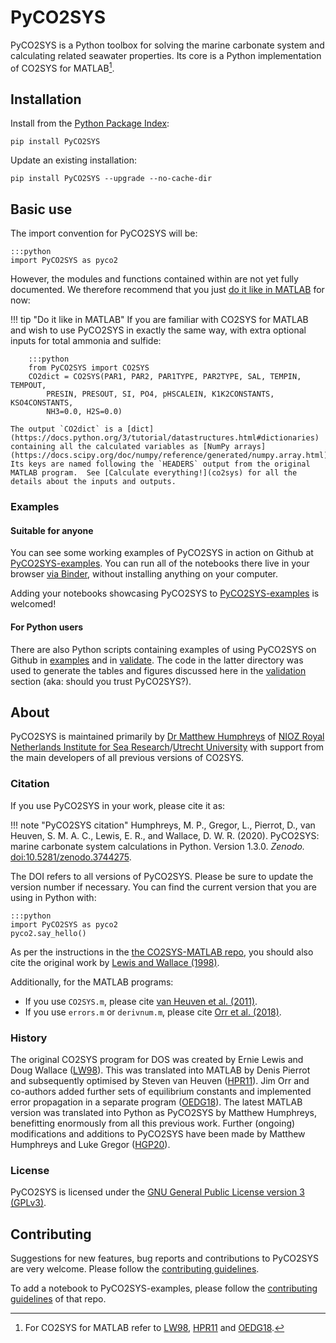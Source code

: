 # PyCO2SYS

PyCO2SYS is a Python toolbox for solving the marine carbonate system and calculating related seawater properties.  Its core is a Python implementation of CO2SYS for MATLAB[^1].

## Installation

Install from the [Python Package Index](https://pypi.org/project/PyCO2SYS/):

    pip install PyCO2SYS

Update an existing installation:

    pip install PyCO2SYS --upgrade --no-cache-dir

## Basic use

The import convention for PyCO2SYS will be:

    :::python
    import PyCO2SYS as pyco2

However, the modules and functions contained within are not yet fully documented.  We therefore recommend that you just [do it like in MATLAB](co2sys) for now:

!!! tip "Do it like in MATLAB"
    If you are familiar with CO2SYS for MATLAB and wish to use PyCO2SYS in exactly the same way, with extra optional inputs for total ammonia and sulfide:

        :::python
        from PyCO2SYS import CO2SYS
        CO2dict = CO2SYS(PAR1, PAR2, PAR1TYPE, PAR2TYPE, SAL, TEMPIN, TEMPOUT,
            PRESIN, PRESOUT, SI, PO4, pHSCALEIN, K1K2CONSTANTS, KSO4CONSTANTS,
            NH3=0.0, H2S=0.0)

    The output `CO2dict` is a [dict](https://docs.python.org/3/tutorial/datastructures.html#dictionaries) containing all the calculated variables as [NumPy arrays](https://docs.scipy.org/doc/numpy/reference/generated/numpy.array.html).  Its keys are named following the `HEADERS` output from the original MATLAB program.  See [Calculate everything!](co2sys) for all the details about the inputs and outputs.

### Examples

#### Suitable for anyone

You can see some working examples of PyCO2SYS in action on Github at [PyCO2SYS-examples](https://github.com/mvdh7/PyCO2SYS-examples).  You can run all of the notebooks there live in your browser [via Binder](https://mybinder.org/v2/gh/mvdh7/PyCO2SYS-examples/master), without installing anything on your computer.

Adding your notebooks showcasing PyCO2SYS to [PyCO2SYS-examples](https://github.com/mvdh7/PyCO2SYS-examples) is welcomed!

#### For Python users

There are also Python scripts containing examples of using PyCO2SYS on Github in [examples](https://github.com/mvdh7/PyCO2SYS/tree/master/examples) and in [validate](https://github.com/mvdh7/PyCO2SYS/tree/master/validate).  The code in the latter directory was used to generate the tables and figures discussed here in the [validation](validate) section (aka: should you trust PyCO2SYS?).

## About

PyCO2SYS is maintained primarily by [Dr Matthew Humphreys](https://mvdh.xyz/) of [NIOZ Royal Netherlands Institute for Sea Research](https://www.nioz.nl/en)/[Utrecht University](https://www.uu.nl/en) with support from the main developers of all previous versions of CO2SYS.

### Citation

If you use PyCO2SYS in your work, please cite it as:

!!! note "PyCO2SYS citation"
    Humphreys, M. P., Gregor, L., Pierrot, D., van Heuven, S. M. A. C., Lewis, E. R., and Wallace, D. W. R. (2020).  PyCO2SYS: marine carbonate system calculations in Python.  Version 1.3.0.  *Zenodo.*  [doi:10.5281/zenodo.3744275](http://doi.org/10.5281/zenodo.3744275).

The DOI refers to all versions of PyCO2SYS.  Please be sure to update the version number if necessary.  You can find the current version that you are using in Python with:

    :::python
    import PyCO2SYS as pyco2
    pyco2.say_hello()

As per the instructions in the [the CO2SYS-MATLAB repo](https://github.com/jamesorr/CO2SYS-MATLAB), you should also cite the original work by [Lewis and Wallace (1998)](refs/#l).

Additionally, for the MATLAB programs:

  * If you use `CO2SYS.m`, please cite [van Heuven et al. (2011)](refs/#h).
  * If you use `errors.m` or `derivnum.m`, please cite [Orr et al. (2018)](refs/#o).

### History

The original CO2SYS program for DOS was created by Ernie Lewis and Doug Wallace ([LW98](refs/#l)).  This was translated into MATLAB by Denis Pierrot and subsequently optimised by Steven van Heuven ([HPR11](refs/#h)).  Jim Orr and co-authors added further sets of equilibrium constants and implemented error propagation in a separate program ([OEDG18](refs/#o)).  The latest MATLAB version was translated into Python as PyCO2SYS by Matthew Humphreys, benefitting enormously from all this previous work.  Further (ongoing) modifications and additions to PyCO2SYS have been made by Matthew Humphreys and Luke Gregor ([HGP20](refs/#h)).

### License

PyCO2SYS is licensed under the [GNU General Public License version 3 (GPLv3)](https://www.gnu.org/licenses/gpl-3.0.en.html).

## Contributing

Suggestions for new features, bug reports and contributions to PyCO2SYS are very welcome.  Please follow the [contributing guidelines](https://github.com/mvdh7/PyCO2SYS/blob/master/CONTRIBUTING.md).

To add a notebook to PyCO2SYS-examples, please follow the [contributing guidelines](https://github.com/mvdh7/PyCO2SYS-examples#contributing) of that repo.

[^1]: For CO2SYS for MATLAB refer to [LW98](refs/#l), [HPR11](refs/#h) and [OEDG18](refs/#o).
